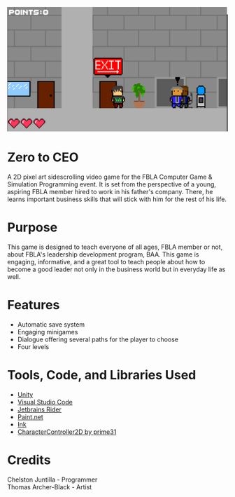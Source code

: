 ![screenshot](screenshot.png) 
 
 # Zero to CEO
 A 2D pixel art sidescrolling video game for the FBLA Computer Game & Simulation Programming event. It is set from the perspective of a young, aspiring FBLA member hired to work in his father's company. There, he learns important business skills that will stick with him for the rest of his life.

 # Purpose
This game is designed to teach everyone of all ages, FBLA member or not, about FBLA's leadership development program, BAA. This game is engaging, informative, and a great tool to teach people about how to become a good leader not only in the business world but in everyday life as well.

 # Features
 * Automatic save system
 * Engaging minigames
 * Dialogue offering several paths for the player to choose
 * Four levels

 # Tools, Code, and Libraries Used
 * [Unity](https://unity.com/)
 * [Visual Studio Code](https://code.visualstudio.com/)
 * [Jetbrains Rider](https://www.jetbrains.com/rider/)
 * [Paint.net](https://www.getpaint.net/)
 * [Ink](https://github.com/inkle/ink)
 * [CharacterController2D by prime31](https://github.com/prime31/CharacterController2D)

 # Credits
 Chelston Juntilla - Programmer <br>
 Thomas Archer-Black - Artist
